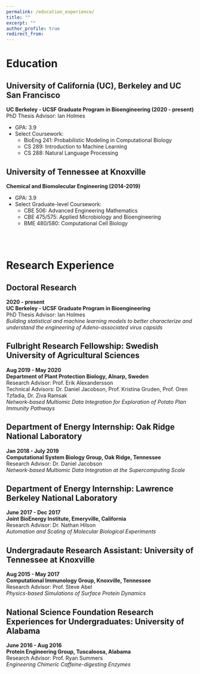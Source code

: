 ```yaml
---
permalink: /education_experience/
title: ""
excerpt: ""
author_profile: true
redirect_from: 
---
```


# Education
## University of California (UC), Berkeley and UC San Francisco
**UC Berkeley - UCSF Graduate Program in Bioengineering (2020 - present)**  
PhD Thesis Advisor: Ian Holmes  
- GPA: 3.9
- Select Coursework:
  - BioEng 241: Probabilistic Modeling in Computational Biology
  - CS 289: Introduction to Machine Learning
  - CS 288: Natural Language Processing
  
## University of Tennessee at Knoxville
**Chemical and Biomolecular Engineering (2014-2019)**  
- GPA: 3.9
- Select Graduate-level Coursework:
  - CBE 506: Advanced Engineering Mathematics
  - CBE 475/575: Applied Microbiology and Bioengineering
  - BME 480/580: Computational Cell Biology
  
<br/><br/>
  
# Research Experience
## Doctoral Research
**2020 - present**  
**UC Berkeley - UCSF Graduate Program in Bioengineering**  
PhD Thesis Advisor: Ian Holmes  
*Building statistical and machine learning models to better characterize and understand the engineering of Adeno-associated virus capsids*  
  
## Fulbright Research Fellowship: Swedish University of Agricultural Sciences
**Aug 2019 - May 2020**  
**Department of Plant Protection Biology, Alnarp, Sweden**  
Research Advisor: Prof. Erik Alexandersson  
Technical Advisors: Dr. Daniel Jacobson, Prof. Kristina Gruden, Prof. Oren Tzfadia, Dr. Ziva Ramsak  
*Network-based Multiomic Data Integration for Exploration of Potato Plan Immunity Pathways*  
  
## Department of Energy Internship: Oak Ridge National Laboratory
**Jan 2018 - July 2019**  
**Computational System Biology Group, Oak Ridge, Tennessee**  
Research Advisor: Dr. Daniel Jacobson  
*Network-based Multiomic Data Integration at the Supercomputing Scale*  
  
## Department of Energy Internship: Lawrence Berkeley National Laboratory
**June 2017 - Dec 2017**  
**Joint BioEnergy Institute, Emeryville, California**  
Research Advisor: Dr. Nathan Hilson  
*Automation and Scaling of Molecular Biological Experiments*  
  
## Undergradaute Research Assistant: University of Tennessee at Knoxville
**Aug 2015 - May 2017**  
**Computational Immunology Group, Knoxville, Tennessee**  
Research Advisor: Prof. Steve Abel  
*Physics-based Simulations of Surface Protein Dynamics*  
  
## National Science Foundation Research Experiences for Undergraduates: University of Alabama
**June 2016 - Aug 2016**  
**Protein Engineering Group, Tuscaloosa, Alabama**  
Research Advisor: Prof. Ryan Summers  
*Engineering Chimeric Caffeine-digesting Enzymes*  
